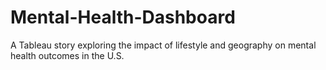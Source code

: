 # Mental-Health-Dashboard
A Tableau story exploring the impact of lifestyle and geography on mental health outcomes in the U.S.
